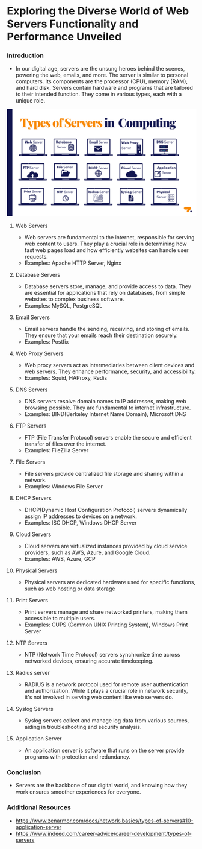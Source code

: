 # Exploring the Diverse World of Web Servers Functionality and Performance Unveiled

### Introduction
- In our digital age, servers are the unsung heroes behind the scenes, powering the web, emails, and more. The server is similar to personal computers. Its components are the processor (CPU), memory (RAM), and hard disk. Servers contain hardware and programs that are tailored to their intended function. They come in various types, each with a unique role.

![Web Servers](./assets/types-of-servers.webp)


1. Web Servers
    - Web servers are fundamental to the internet, responsible for serving web content to users. They play a crucial role in determining how fast web pages load and how efficiently websites can handle user requests.
    - Examples: Apache HTTP Server, Nginx

2. Database Servers
    - Database servers store, manage, and provide access to data. They are essential for applications that rely on databases, from simple websites to complex business software.
    - Examples: MySQL, PostgreSQL
3. Email Servers
    - Email servers handle the sending, receiving, and storing of emails. They ensure that your emails reach their destination securely.
    - Examples: Postfix
4.  Web Proxy Servers
    - Web proxy servers act as intermediaries between client devices and web servers. They enhance performance, security, and accessibility.
    - Examples: Squid, HAProxy, Redis
5. DNS Servers
    - DNS servers resolve domain names to IP addresses, making web browsing possible. They are fundamental to internet infrastructure.
    - Examples: BIND(Berkeley Internet Name Domain), Microsoft DNS
6. FTP Servers
    - FTP (File Transfer Protocol) servers enable the secure and efficient transfer of files over the internet.
    - Examples: FileZilla Server
7. File Servers
    - File servers provide centralized file storage and sharing within a network.
    - Examples: Windows File Server
8. DHCP Servers
    - DHCP(Dynamic Host Configuration Protocol) servers dynamically assign IP addresses to devices on a network.
    - Examples: ISC DHCP, Windows DHCP Server
9. Cloud Servers
    - Cloud servers are virtualized instances provided by cloud service providers, such as AWS, Azure, and Google Cloud.
    - Examples: AWS, Azure, GCP
10. Physical Servers
    - Physical servers are dedicated hardware used for specific functions, such as web hosting or data storage
11. Print Servers
    - Print servers manage and share networked printers, making them accessible to multiple users.
    - Examples: CUPS (Common UNIX Printing System), Windows Print Server
12. NTP Servers
    - NTP (Network Time Protocol) servers synchronize time across networked devices, ensuring accurate timekeeping.
13. Radius server
    - RADIUS is a network protocol used for remote user authentication and authorization. While it plays a crucial role in network security, it's not involved in serving web content like web servers do.
14. Syslog Servers
    - Syslog servers collect and manage log data from various sources, aiding in troubleshooting and security analysis.
15. Application Server
    - An application server is software that runs on the server provide programs with protection and redundancy.

### Conclusion
- Servers are the backbone of our digital world, and knowing how they work ensures smoother experiences for everyone.

### Additional Resources
- https://www.zenarmor.com/docs/network-basics/types-of-servers#10-application-server
- https://www.indeed.com/career-advice/career-development/types-of-servers